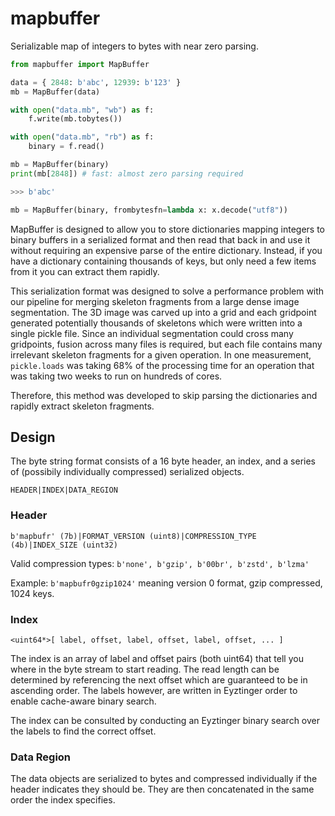 # mapbuffer

Serializable map of integers to bytes with near zero parsing.

```python
from mapbuffer import MapBuffer

data = { 2848: b'abc', 12939: b'123' }
mb = MapBuffer(data)

with open("data.mb", "wb") as f:
    f.write(mb.tobytes())

with open("data.mb", "rb") as f:
    binary = f.read()

mb = MapBuffer(binary)
print(mb[2848]) # fast: almost zero parsing required

>>> b'abc'

mb = MapBuffer(binary, frombytesfn=lambda x: x.decode("utf8"))


```

MapBuffer is designed to allow you to store dictionaries mapping integers to binary buffers in a serialized format and then read that back in and use it without requiring an expensive parse of the entire dictionary. Instead, if you have a dictionary containing thousands of keys, but only need a few items from it you can extract them rapidly.  

This serialization format was designed to solve a performance problem with our pipeline for merging skeleton fragments from a large dense image segmentation. The 3D image was carved up into a grid and each gridpoint generated potentially thousands of skeletons which were written into a single pickle file. Since an individual segmentation could cross many gridpoints, fusion across many files is required, but each file contains many irrelevant skeleton fragments for a given operation. In one measurement, `pickle.loads` was taking 68% of the processing time for an operation that was taking two weeks to run on hundreds of cores. 

Therefore, this method was developed to skip parsing the dictionaries and rapidly extract skeleton fragments.

## Design

The byte string format consists of a 16 byte header, an index, and a series of (possibily individually compressed) serialized objects.

```
HEADER|INDEX|DATA_REGION
```

### Header 

```
b'mapbufr' (7b)|FORMAT_VERSION (uint8)|COMPRESSION_TYPE (4b)|INDEX_SIZE (uint32)
```

Valid compression types: `b'none', b'gzip', b'00br', b'zstd', b'lzma'`

Example: `b'mapbufr0gzip1024'` meaning version 0 format, gzip compressed, 1024 keys.

### Index

```
<uint64*>[ label, offset, label, offset, label, offset, ... ]
```

The index is an array of label and offset pairs (both uint64) that tell you where in the byte stream to start reading. The read length can be determined by referencing the next offset which are guaranteed to be in ascending order. The labels however, are written in Eyztinger order to enable cache-aware binary search.

The index can be consulted by conducting an Eyztinger binary search over the labels to find the correct offset.

### Data Region

The data objects are serialized to bytes and compressed individually if the header indicates they should be. They are then concatenated in the same order the index specifies.









